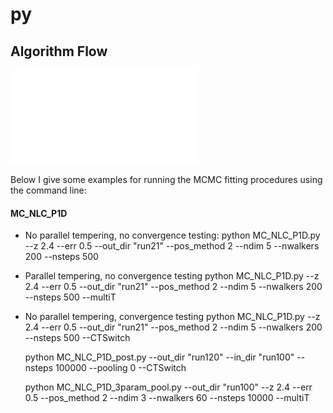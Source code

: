 # py

## Algorithm Flow
![codeflow](/Figures/NLC_codemap.pdf)


Below I give some examples for running the MCMC fitting procedures using the command line:
#### MC_NLC_P1D
* No parallel tempering, no convergence testing:
    python MC_NLC_P1D.py --z 2.4 --err 0.5 --out_dir "run21" --pos_method 2 --ndim 5 --nwalkers 200 --nsteps 500
* Parallel tempering, no convergence testing
    python MC_NLC_P1D.py --z 2.4 --err 0.5 --out_dir "run21" --pos_method 2 --ndim 5 --nwalkers 200 --nsteps 500 --multiT
* No parallel tempering, convergence testing
    python MC_NLC_P1D.py --z 2.4 --err 0.5 --out_dir "run21" --pos_method 2 --ndim 5 --nwalkers 200 --nsteps 500 --CTSwitch

    python MC_NLC_P1D_post.py --out_dir "run120" --in_dir "run100" --nsteps 100000 --pooling 0 --CTSwitch

    python MC_NLC_P1D_3param_pool.py --out_dir "run100" --z 2.4 --err 0.5 --pos_method 2 --ndim 3 --nwalkers 60 --nsteps 10000 --multiT